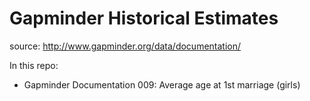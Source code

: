# Gapminder Historical Estimates

source: http://www.gapminder.org/data/documentation/

In this repo:

* Gapminder Documentation 009: Average age at 1st marriage (girls)
